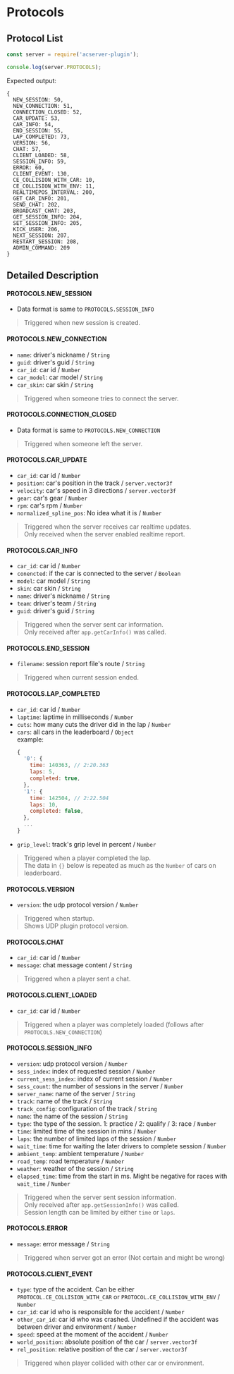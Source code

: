 Protocols
=============
Protocol List
-------------
```js
const server = require('acserver-plugin');

console.log(server.PROTOCOLS);
```
Expected output:
```
{
  NEW_SESSION: 50,      
  NEW_CONNECTION: 51,   
  CONNECTION_CLOSED: 52,
  CAR_UPDATE: 53,       
  CAR_INFO: 54,
  END_SESSION: 55,
  LAP_COMPLETED: 73,
  VERSION: 56,
  CHAT: 57,
  CLIENT_LOADED: 58,
  SESSION_INFO: 59,
  ERROR: 60,
  CLIENT_EVENT: 130,
  CE_COLLISION_WITH_CAR: 10,
  CE_COLLISION_WITH_ENV: 11,
  REALTIMEPOS_INTERVAL: 200,
  GET_CAR_INFO: 201,
  SEND_CHAT: 202,
  BROADCAST_CHAT: 203,
  GET_SESSION_INFO: 204,
  SET_SESSION_INFO: 205,
  KICK_USER: 206,
  NEXT_SESSION: 207,
  RESTART_SESSION: 208,
  ADMIN_COMMAND: 209
}
```

Detailed Description
-------------
#### PROTOCOLS.NEW_SESSION
* Data format is same to `PROTOCOLS.SESSION_INFO`

> Triggered when new session is created.  

#### PROTOCOLS.NEW_CONNECTION
* `name`: driver's nickname / `String`
* `guid`: driver's guid / `String`
* `car_id`: car id / `Number`
* `car_model`: car model / `String`
* `car_skin`: car skin / `String`

> Triggered when someone tries to connect the server.

#### PROTOCOLS.CONNECTION_CLOSED
* Data format is same to `PROTOCOLS.NEW_CONNECTION`

> Triggered when someone left the server.

#### PROTOCOLS.CAR_UPDATE
* `car_id`: car id / `Number`
* `position`: car's position in the track / `server.vector3f`
* `velocity`: car's speed in 3 directions / `server.vector3f`
* `gear`: car's gear / `Number`
* `rpm`: car's rpm / `Number`
* `normalized_spline_pos`: No idea what it is / `Number`

> Triggered when the server receives car realtime updates.  
> Only received when the server enabled realtime report.

#### PROTOCOLS.CAR_INFO
* `car_id`: car id / `Number`
* `conencted`: if the car is connected to the server / ``Boolean``
* `model`: car model / `String`
* `skin`: car skin / `String`
* `name`: driver's nickname / `String`
* `team`: driver's team / `String`
* `guid`: driver's guid / `String`

> Triggered when the server sent car information.  
> Only received after `app.getCarInfo()` was called.

#### PROTOCOLS.END_SESSION
* `filename`: session report file's route / `String`

> Triggered when current session ended.

#### PROTOCOLS.LAP_COMPLETED
* `car_id`: car id / `Number`
* `laptime`: laptime in milliseconds / `Number`
* `cuts`: how many cuts the driver did in the lap / `Number`
* `cars`: all cars in the leaderboard / `Object`  
  example:
  ```js
  {
    '0': {
      time: 140363, // 2:20.363
      laps: 5,
      completed: true,
    },
    '1': {
      time: 142504, // 2:22.504
      laps: 10,
      completed: false,
    },
    ...
  }
  ```
* `grip_level`: track's grip level in percent / `Number`

> Triggered when a player completed the lap.  
> The data in `{}` below is repeated as much as the `Number` of cars on leaderboard.


#### PROTOCOLS.VERSION
* `version`: the udp protocol version / `Number`

> Triggered when startup.  
> Shows UDP plugin protocol version.

#### PROTOCOLS.CHAT
* `car_id`: car id / `Number`
* `message`: chat message content / `String`

> Triggered when a player sent a chat.

#### PROTOCOLS.CLIENT_LOADED
* `car_id`: car id / `Number`

> Triggered when a player was completely loaded (follows after `PROTOCOLS.NEW_CONNECTION`)

#### PROTOCOLS.SESSION_INFO
* `version`: udp protocol version / `Number`
* `sess_index`: index of requested session / `Number`
* `current_sess_index`: index of current session / `Number`
* `sess_count`: the number of sessions in the server / `Number`
* `server_name`: name of the server / `String`
* `track`: name of the track / `String`
* `track_config`: configuration of the track / `String`
* `name`: the name of the session / `String`
* `type`: the type of the session. 1: practice / 2: qualify / 3: race / `Number`
* `time`: limited time of the session in mins / `Number`
* `laps`: the number of limited laps of the session / `Number`
* `wait_time`: time for waiting the later drivers to complete session / `Number`
* `ambient_temp`: ambient temperature / `Number`
* `road_temp`: road temperature / `Number`
* `weather`: weather of the session / `String`
* `elapsed_time`: time from the start in ms. Might be negative for races with `wait_time` / `Number`

> Triggered when the server sent session information.  
> Only received after `app.getSessionInfo()` was called.  
> Session length can be limited by either `time` or `laps`.

#### PROTOCOLS.ERROR
* `message`: error message / `String`

> Triggered when server got an error (Not certain and might be wrong)

#### PROTOCOLS.CLIENT_EVENT
* `type`: type of the accident. Can be either `PROTOCOL.CE_COLLISION_WITH_CAR` or `PROTOCOL.CE_COLLISION_WITH_ENV` / `Number`
* `car_id`: car id who is responsible for the accident / `Number`
* `other_car_id`: car id who was crashed. Undefined if the accident was between driver and environment / `Number`
* `speed`: speed at the moment of the accident / `Number`
* `world_position`: absolute position of the car / `server.vector3f`
* `rel_position`: relative position of the car / `server.vector3f`

> Triggered when player collided with other car or environment.
